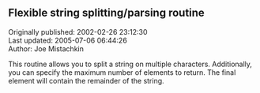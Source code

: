 ## Flexible string splitting/parsing routine  
Originally published: 2002-02-26 23:12:30  
Last updated: 2005-07-06 06:44:26  
Author: Joe Mistachkin  
  
This routine allows you to split a string on multiple characters.  Additionally, you can specify the maximum number of elements to return.  The final element will contain the remainder of the string.